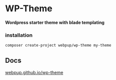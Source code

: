 # WP-Theme
#### Wordpress starter theme with blade templating

### installation 
```bash 
composer create-project webpup/wp-theme my-theme
```


## Docs
[webpup.github.io/wp-theme](https://webpup.github.io/wp-theme)